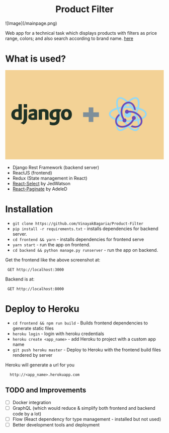 <h1 align="center"> Product Filter </h1>
![Image](/mainpage.png)

Web app for a technical task which displays products with filters as price range, colors; and also search according to brand name.
[here](https://products-filter.herokuapp.com/)

What is used?
================  
 ![Image](/drr.png)
 - Django Rest Framework (backend server)
 - ReactJS (frontend)
 - Redux (State management in React)
 - [React-Select](https://github.com/JedWatson/react-select) by JedWatson
 - [React-Paginate](https://github.com/AdeleD/react-paginate) by AdeleD

Installation
===============

 - `git clone https://github.com/VinayakBagaria/Product-Filter`
 - `pip install -r requirements.txt` - installs dependencies for backend server.
 - `cd frontend && yarn` - installs dependencies for frontend serve
 - `yarn start` - run the app on frontend.
 - `cd backend && python manage.py runserver` - run the app on backend.

Get the frontend like the above screenshot at:

     GET http://localhost:3000

Backend is at:

     GET http://localhost:8000
     
Deploy to Heroku
================

 - `cd frontend && npm run build` - Builds frontend dependencies to generate static files
 - `heroku login` - login with heroku credentials
 - `heroku create <app_name>` - add Heroku to project with a custom app name
 - `git push heroku master` - Deploy to Heroku with the frontend build files rendered by server

 Heroku will generate a url for you

      http://<app_name>.herokuapp.com

 ## TODO and Improvements
- [ ] Docker integration
- [ ] GraphQL (which would reduce & simplify both frontend and backend code by a lot)
- [ ] Flow (React dependency for type management - installed but not used)
- [ ] Better development tools and deployment
